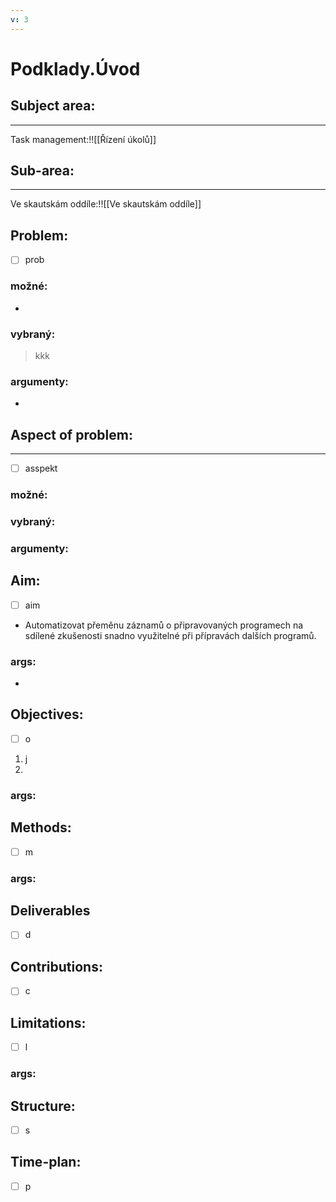 ```yaml
---
v: 3
---
```


# Podklady.Úvod

## Subject area:
---

Task management:!![[Řízení úkolů]]

## Sub-area:
---
Ve skautskám oddíle:!![[Ve skautskám oddíle]]
## Problem:
- [ ] prob
### možné:
- 
### vybraný:
> kkk
### argumenty:
- 

## Aspect of problem:
---
- [ ] asspekt
### možné:

### vybraný:

### argumenty:


## Aim:
- [ ] aim
- Automatizovat přeměnu záznamů o připravovaných programech na sdílené zkušenosti snadno využitelné při přípravách dalších programů.

### args:
- 

## Objectives:
- [ ] o
1. j
2. 
### args:

## Methods:
- [ ] m
### args:

## Deliverables
- [ ] d
## Contributions:
- [ ] c
## Limitations:
- [ ] l
### args:

## Structure:
- [ ] s
## Time-plan:
- [ ] p